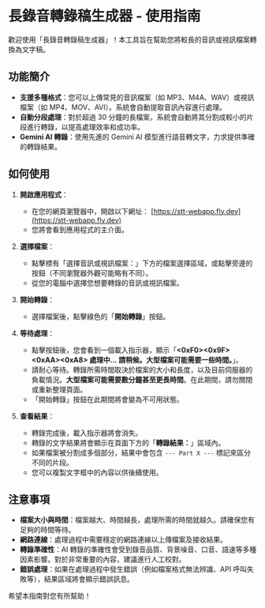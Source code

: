 # 長錄音轉錄稿生成器 - 使用指南

歡迎使用「長錄音轉錄稿生成器」！本工具旨在幫助您將較長的音訊或視訊檔案轉換為文字稿。

## 功能簡介

*   **支援多種格式**：您可以上傳常見的音訊檔案（如 MP3、M4A、WAV）或視訊檔案（如 MP4、MOV、AVI）。系統會自動提取音訊內容進行處理。
*   **自動分段處理**：對於超過 30 分鐘的長檔案，系統會自動將其分割成較小的片段進行轉錄，以提高處理效率和成功率。
*   **Gemini AI 轉錄**：使用先進的 Gemini AI 模型進行語音轉文字，力求提供準確的轉錄結果。

## 如何使用

1.  **開啟應用程式**：
    *   在您的網頁瀏覽器中，開啟以下網址：
        [https://stt-webapp.fly.dev](https://stt-webapp.fly.dev)
    *   您將會看到應用程式的主介面。

2.  **選擇檔案**：
    *   點擊標有「選擇音訊或視訊檔案：」下方的檔案選擇區域，或點擊旁邊的按鈕（不同瀏覽器外觀可能略有不同）。
    *   從您的電腦中選擇您想要轉錄的音訊或視訊檔案。

3.  **開始轉錄**：
    *   選擇檔案後，點擊綠色的「**開始轉錄**」按鈕。

4.  **等待處理**：
    *   點擊按鈕後，您會看到一個載入指示器，顯示「**<0xF0><0x9F><0xAA><0xA8> 處理中... 請稍候。大型檔案可能需要一些時間。**」。
    *   請耐心等待。轉錄所需時間取決於檔案的大小和長度，以及目前伺服器的負載情況。**大型檔案可能需要數分鐘甚至更長時間**。在此期間，請勿關閉或重新整理頁面。
    *   「開始轉錄」按鈕在此期間將會變為不可用狀態。

5.  **查看結果**：
    *   轉錄完成後，載入指示器將會消失。
    *   轉錄的文字結果將會顯示在頁面下方的「**轉錄結果：**」區域內。
    *   如果檔案被分割成多個部分，結果中會包含 `--- Part X ---` 標記來區分不同的片段。
    *   您可以複製文字框中的內容以供後續使用。

## 注意事項

*   **檔案大小與時間**：檔案越大、時間越長，處理所需的時間就越久。請確保您有足夠的時間等待。
*   **網路連線**：處理過程中需要穩定的網路連線以上傳檔案及接收結果。
*   **轉錄準確性**：AI 轉錄的準確性會受到錄音品質、背景噪音、口音、語速等多種因素影響。對於非常重要的內容，建議進行人工校對。
*   **錯誤處理**：如果在處理過程中發生錯誤（例如檔案格式無法辨識、API 呼叫失敗等），結果區域將會顯示錯誤訊息。

希望本指南對您有所幫助！
